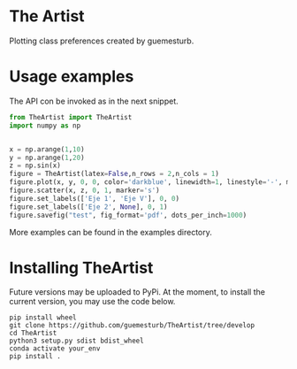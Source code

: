# The Artist
Plotting class preferences created by guemesturb.

# Usage examples
The API con be invoked as in the next snippet.
```python
from TheArtist import TheArtist
import numpy as np


x = np.arange(1,10)
y = np.arange(1,20)
z = np.sin(x)
figure = TheArtist(latex=False,n_rows = 2,n_cols = 1)
figure.plot(x, y, 0, 0, color='darkblue', linewidth=1, linestyle='-', marker='o')
figure.scatter(x, z, 0, 1, marker='s')
figure.set_labels(['Eje 1', 'Eje V'], 0, 0)
figure.set_labels(['Eje 2', None], 0, 1)
figure.savefig("test", fig_format='pdf', dots_per_inch=1000)
````
More examples can be found in the examples directory. 
# Installing TheArtist
Future versions may be uploaded to PyPi. At the moment, to install the current version, you may use the code below.
```shell
pip install wheel
git clone https://github.com/guemesturb/TheArtist/tree/develop 
cd TheArtist
python3 setup.py sdist bdist_wheel
conda activate your_env
pip install .
```

